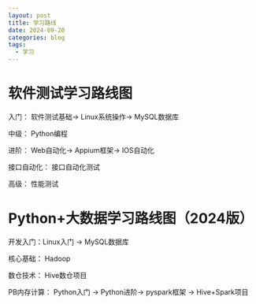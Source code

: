 ```yaml
---
layout: post
title: 学习路线
date: 2024-09-20
categories: blog
tags:
  - 学习
---
```



# 软件测试学习路线图

入门： 软件测试基础→ Linux系统操作→ MySQL数据库

中级： Python编程 

进阶： Web自动化→ Appium框架→ IOS自动化

接口自动化： 接口自动化测试  

高级： 性能测试   


# Python+大数据学习路线图（2024版）


开发入门：Linux入门 → MySQL数据库

核心基础： Hadoop 

数仓技术： Hive数仓项目 

PB内存计算： Python入门 → Python进阶→ pyspark框架 → Hive+Spark项目  

